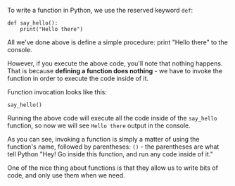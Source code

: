 To write a function in Python, we use the reserved keyword `def`:


```
def say_hello():
	print("Hello there")
```

All we've done above is define a simple procedure: print "Hello there" to the console.



However, if you execute the above code, you'll note that nothing happens. That is because **defining a function does nothing** - we have to invoke the function in order to execute the code inside of it.



Function invocation looks like this:


```
say_hello()
```

Running the above code will execute all the code inside of the `say_hello` function, so now we will see `Hello there` output in the console.



As you can see, invoking a function is simply a matter of using the function's name, followed by parentheses: `()` - the parentheses are what tell Python "Hey! Go inside this function, and run any code inside of it."



One of the nice thing about functions is that they allow us to write bits of code, and only use them when we need.